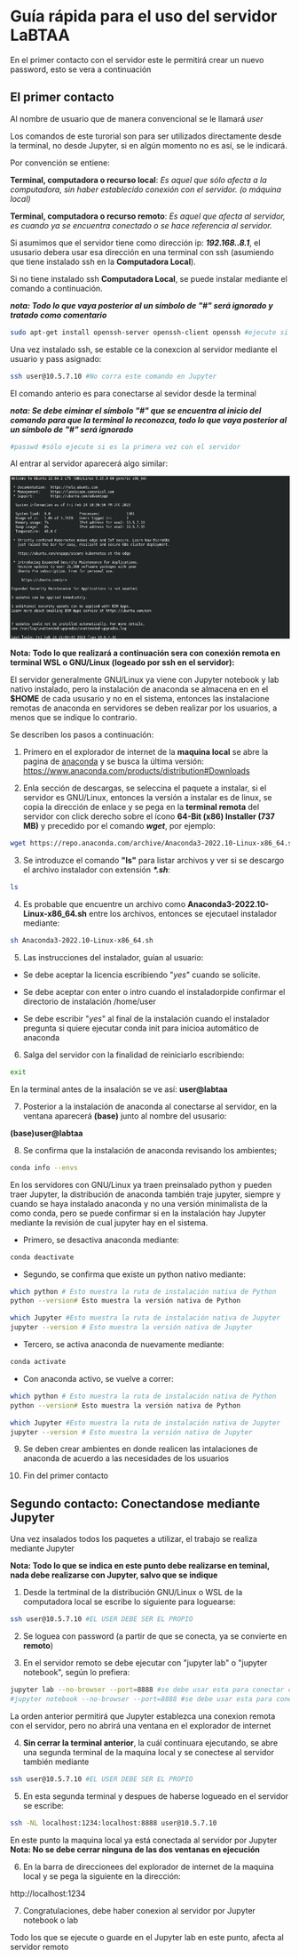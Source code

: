 # Guía rápida para el uso del servidor LaBTAA

En el primer contacto con el servidor este le permitirá crear un nuevo password, esto  se vera a continuación

## El primer contacto

Al nombre de usuario que de manera convencional se le llamará *user*

Los comandos de este turorial son para ser utilizados directamente desde la terminal, no desde Jupyter, si en algún momento no es así, se le indicará.

Por convención se entiene:

__Terminal, computadora o recurso local__: *Es aquel que sólo afecta a la computadora, sin haber establecido conexión con el servidor. (o máquina local)*

__Terminal, computadora o recurso remoto__: *Es aquel que afecta al servidor, es cuando ya se encuentra conectado o se hace referencia al servidor.*


Si asumimos que el servidor tiene como dirección ip: *__192.168..8.1__*, el ususario debera usar esa dirección en una terminal con ssh (asumiendo que tiene instalado ssh en la __Computadora Local__).

Si no tiene instalado ssh __Computadora Local__, se puede instalar mediante el comando a continuación.

_**nota: Todo lo que vaya posterior al un símbolo de "#" será ignorado y tratado como comentario**_


```bash
sudo apt-get install openssh-server openssh-client openssh #ejecute si requiere instalar
```

Una vez instalado ssh, se estable ce la conexcion al servidor mediante el usuario y pass asignado:


```bash
ssh user@10.5.7.10 #No corra este comando en Jupyter
```

El comando anterio es para conectarse al sevidor desde la terminal

_**nota: Se debe eiminar el símbolo "#" que se encuentra al inicio del comando para que la terminal lo reconozca, todo lo que vaya posterior al un símbolo de "#" será ignorado**_ 


```bash
#passwd #sólo ejecute si es la primera vez con el servidor
```

Al entrar al servidor aparecerá algo similar:

![](001_000.jpg)

__Nota: Todo lo que realizará a continuación sera con conexión remota en terminal WSL o GNU/Linux (logeado por ssh en el servidor):__

El servidor generalmente GNU/Linux ya viene con Jupyter notebook y lab nativo instalado, pero la instalación de anaconda se almacena en  en el __$HOME__ de cada ususario y no en el sistema, entonces las instalacione remotas de anaconda en servidores se deben realizar por los usuarios, a menos que se indique lo contrario.

Se describen los pasos a continuación:


1. Primero en el explorador de internet de la __maquina local__ se abre la pagina de [anaconda](https://www.anaconda.com/products/distribution#Downloads) y se busca la última versión:  
https://www.anaconda.com/products/distribution#Downloads

2. Enla sección de descargas, se seleccina el paquete a instalar, si el servidor es GNU/Linux, entonces la versión a instalar es de linux, se copia la dirección de enlace y se pega en la __terminal remota__ del servidor con click derecho sobre el ícono __64-Bit (x86) Installer (737 MB)__ y precedido por el comando __*wget*__, por ejemplo:


```bash
wget https://repo.anaconda.com/archive/Anaconda3-2022.10-Linux-x86_64.sh
```

3. Se introduzce el comando __"ls"__ para listar archivos y ver si se descargo el archivo instalador con extensión **_*.sh_**:


```bash
ls
```

4. Es probable que encuentre un archivo como __Anaconda3-2022.10-Linux-x86_64.sh__ entre los archivos, entonces se ejecutael instalador mediante:


```bash
sh Anaconda3-2022.10-Linux-x86_64.sh
```

5. Las instrucciones del instalador, guían al usuario:

- Se debe aceptar la licencia escribiendo "*yes*" cuando se solicite.

- Se debe aceptar con enter o intro cuando el instaladorpide confirmar el directorio de instalación /home/user

- Se debe escribir "*yes*" al final de la instalación cuando el instalador pregunta si quiere ejecutar conda init para inicioa automático de anaconda



6. Salga del servidor con la finalidad de reiniciarlo escribiendo:


```bash
exit
```

En la terminal antes de la insalación se ve así: 
__user@labtaa__

7. Posterior a la instalación de anaconda al conectarse al servidor, en la ventana aparecerá __(base)__ junto al nombre del ususario:

__(base)user@labtaa__

8. Se confirma que la instalación de anaconda revisando los ambientes;


```bash
conda info --envs
```

En los servidores con GNU/Linux ya traen preinsalado python y pueden traer Jupyter, la distribución de anaconda también traje jupyter, siempre y cuando se haya instalado anaconda y no una versión minimalista de la como conda, pero se puede confirmar si en la instalación hay Jupyter mediante la revisión de cual jupyter hay en el sistema.


- Primero, se desactiva anaconda mediante:


```bash
conda deactivate
```

- Segundo, se confirma que existe un python nativo mediante:


```bash
which python # Esto muestra la ruta de instalación nativa de Python
python --version# Esto muestra la versión nativa de Python
```


```bash
which Jupyter #Esto muestra la ruta de instalación nativa de Jupyter
jupyter --version # Esto muestra la versión nativa de Jupyter
```

- Tercero, se activa anaconda de nuevamente mediante:


```bash
conda activate
```

- Con anaconda activo, se vuelve a correr:


```bash
which python # Esto muestra la ruta de instalación nativa de Python
python --version# Esto muestra la versión nativa de Python
```


```bash
which Jupyter #Esto muestra la ruta de instalación nativa de Jupyter
jupyter --version # Esto muestra la versión nativa de Jupyter
```

9. Se deben crear ambientes en donde realicen las intalaciones de anaconda de acuerdo a las necesidades de los usuarios

10. Fin del primer contacto

## Segundo contacto: Conectandose mediante Jupyter

Una vez insalados todos los paquetes a utilizar, el trabajo se realiza mediante Jupyter



__Nota: Todo lo que se indica en este punto debe realizarse en teminal, nada debe realizarse con Jupyter, salvo que se indique__

1. Desde la tertminal de la distribución GNU/Linux o WSL de la computadora local se escribe lo siguiente para loguearse:


```bash
ssh user@10.5.7.10 #EL USER DEBE SER EL PROPIO
```

2. Se loguea con password (a partir de que se conecta, ya se convierte en __remoto__)

3. En el servidor remoto se debe ejecutar con "jupyter lab" o "jupyter notebook", según lo prefiera:


```bash
jupyter lab --no-browser --port=8888 #se debe usar esta para conectar con Jupyter lab
#jupyter notebook --no-browser --port=8888 #se debe usar esta para conectar con Jupyter notebook
```

La orden anterior permitirá que Jupyter establezca una conexion remota con el servidor, pero no abrirá una ventana en el explorador de internet

4. __Sin cerrar la terminal anterior__, la cuál continuara ejecutando, se abre una segunda terminal de la maquina local y se conectese al servidor también mediante


```bash
ssh user@10.5.7.10 #EL USER DEBE SER EL PROPIO
```

5. En esta segunda terminal y despues de haberse logueado en el servidor se escribe:


```bash
ssh -NL localhost:1234:localhost:8888 user@10.5.7.10
```

En este punto la maquina local ya está conectada al servidor por Jupyter __Nota: No se debe cerrar ninguna de las dos ventanas en ejecución__

6. En la barra de direccionees del explorador de internet de la maquina local y se pega la siguiente en la dirección:



http://localhost:1234

7. Congratulaciones, debe haber conexion al servidor por Jupyter notebook o lab

Todo los que se ejecute o guarde en el Jupyter lab en este punto, afecta al servidor remoto
